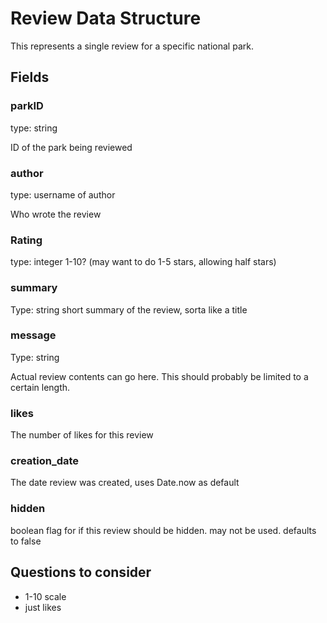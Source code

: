 # Review Data Structure #

This represents a single review for a specific national park.

## Fields ##

### parkID ##
type: string

ID of the park being reviewed

### author ###
type: username of author

Who wrote the review

### Rating ###
type: integer 1-10? (may want to do 1-5 stars, allowing half stars)

### summary ###
Type: string
short summary of the review, sorta like a title

### message ###
Type: string

Actual review contents can go here. This should probably be limited to a certain length.

### likes ###

The number of likes for this review

### creation_date ###

The date review was created, uses Date.now as default

### hidden ###

boolean flag for if this review should be hidden. may not be used.
defaults to false

## Questions to consider ##
- 1-10 scale
- just likes


